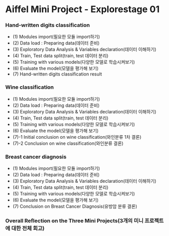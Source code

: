 # Aiffel Mini Project - Explorestage 01

### Hand-written digits classification
- (1) Modules import(필요한 모듈 import하기)
- (2) Data load : Preparing data(데이터 준비)
- (3) Exploratory Data Analysis & Variables declaration(데이터 이해하기)
- (4) Train, Test data split(train, test 데이터 분리)
- (5) Training with various models(다양한 모델로 학습시켜보기)
- (6) Evaluate the model(모델을 평가해 보기)
- (7) Hand-written digits classification result


### Wine classification
- (1) Modules import(필요한 모듈 import하기)
- (2) Data load : Preparing data(데이터 준비)
- (3) Exploratory Data Analysis & Variables declaration(데이터 이해하기)
- (4) Train, Test data split(train, test 데이터 분리)
- (5) Training with various models(다양한 모델로 학습시켜보기)
- (6) Evaluate the model(모델을 평가해 보기)
- (7)-1 Initial conclusion on wine classification(와인분류 1차 결론)
- (7)-2 Conclusion on wine classification(와인분류 결론)

### Breast cancer diagnosis
- (1) Modules import(필요한 모듈 import하기)
- (2) Data load : Preparing data(데이터 준비)
- (3) Exploratory Data Analysis & Variables declaration(데이터 이해하기)
- (4) Train, Test data split(train, test 데이터 분리)
- (5) Training with various models(다양한 모델로 학습시켜보기)
- (6) Evaluate the model(모델을 평가해 보기)
- (7) Conclusion on Breast Cancer Diagnosis(유방암 분류 결론)

### Overall Reflection on the Three Mini Projects(3개의 미니 프로젝트에 대한 전체 회고)